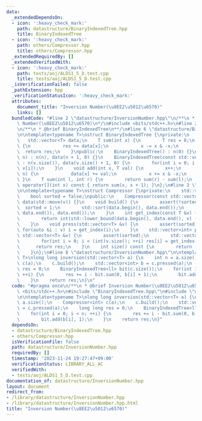 ```yaml
---
data:
  _extendedDependsOn:
  - icon: ':heavy_check_mark:'
    path: datastructure/BinaryIndexedTree.hpp
    title: BinaryIndexedTree
  - icon: ':heavy_check_mark:'
    path: others/Compressor.hpp
    title: others/Compressor.hpp
  _extendedRequiredBy: []
  _extendedVerifiedWith:
  - icon: ':heavy_check_mark:'
    path: tests/aoj/ALDS1_5_D.test.cpp
    title: tests/aoj/ALDS1_5_D.test.cpp
  _isVerificationFailed: false
  _pathExtension: hpp
  _verificationStatusIcon: ':heavy_check_mark:'
  attributes:
    document_title: "Inversion Number(\u8EE2\u5012\u6570)"
    links: []
  bundledCode: "#line 2 \"datastructure/InversionNumber.hpp\"\n/**\n * @brief Inversion\
    \ Number(\u8EE2\u5012\u6570)\n*/\n#include <bits/stdc++.h>\n#line 2 \"datastructure/BinaryIndexedTree.hpp\"\
    \n/**\n * @brief BinaryIndexedTree\n**/\n#line 6 \"datastructure/BinaryIndexedTree.hpp\"\
    \n\ntemplate<typename T>\nstruct BinaryIndexedTree {\nprivate:\n    int n;\n \
    \   std::vector<T> data;\n    T sum(int x) {\n        T res = 0;\n        while(x)\
    \ {\n            res += data[x];\n            x -= x & -x;\n        }\n      \
    \  return res;\n    }\npublic:\n    BinaryIndexedTree() : n(0) {}\n    BinaryIndexedTree(int\
    \ n) : n(n), data(n + 1, 0) {}\n    BinaryIndexedTree(const std::vector<T> &v)\
    \ : n(v.size()), data(v.size() + 1, 0) {\n        for(int i = 0; i < n; ++i) add(i,\
    \ v[i]);\n    }\n    void add(int x, T val) {\n        x++;\n        while(x <=\
    \ n) {\n            data[x] += val;\n            x += x & -x;\n        }\n   \
    \ }\n    T sum(int l, int r) {\n        return sum(r) - sum(l);\n    }\n    T\
    \ operator[](int x) const { return sum(x, x + 1); }\n};\n#line 3 \"others/Compressor.hpp\"\
    \n\ntemplate<typename T>\nstruct Compressor {\nprivate:\n    std::vector<T> data;\n\
    \    bool sorted = false;\npublic:\n    Compressor(const std::vector<T> &v) :\
    \ data(std::move(v)) {}\n    void build() {\n        assert(!sorted);\n      \
    \  sorted = 1;\n        std::sort(data.begin(), data.end());\n        data.erase(std::unique(data.begin(),\
    \ data.end()), data.end());\n    }\n    int get_index(const T &v) {\n        assert(sorted);\n\
    \        return int(std::lower_bound(data.begin(), data.end(), v) - data.begin());\n\
    \    }\n    void press(std::vector<T> &v) {\n        assert(sorted);\n       \
    \ for(auto &i : v) i = get_index(i);\n    }\n    std::vector<int> pressed(const\
    \ std::vector<T> &v) {\n        assert(sorted);\n        std::vector<int> res(v.size());\n\
    \        for(int i = 0; i < (int)v.size(); ++i) res[i] = get_index(v[i]);\n  \
    \      return res;\n    }\n    int size() const {\n        return (int)data.size();\n\
    \    }\n};\n#line 8 \"datastructure/InversionNumber.hpp\"\n\ntemplate<typename\
    \ T>\nlong long inversion(std::vector<T> a) {\n    int n = a.size();\n    Compressor<int>\
    \ c(a);\n    c.build();\n    std::vector<int> b = c.pressed(a);\n    long long\
    \ res = 0;\n    BinaryIndexedTree<ll> bit(c.size());\n    for(int i = 0; i < n;\
    \ ++i) {\n        res += i - bit.sum(0, b[i] + 1);\n        bit.add(b[i], 1);\n\
    \    }\n    return res;\n}\n"
  code: "#pragma once\n/**\n * @brief Inversion Number(\u8EE2\u5012\u6570)\n*/\n#include\
    \ <bits/stdc++.h>\n#include \"BinaryIndexedTree.hpp\"\n#include \"others/Compressor.hpp\"\
    \n\ntemplate<typename T>\nlong long inversion(std::vector<T> a) {\n    int n =\
    \ a.size();\n    Compressor<int> c(a);\n    c.build();\n    std::vector<int> b\
    \ = c.pressed(a);\n    long long res = 0;\n    BinaryIndexedTree<ll> bit(c.size());\n\
    \    for(int i = 0; i < n; ++i) {\n        res += i - bit.sum(0, b[i] + 1);\n\
    \        bit.add(b[i], 1);\n    }\n    return res;\n}"
  dependsOn:
  - datastructure/BinaryIndexedTree.hpp
  - others/Compressor.hpp
  isVerificationFile: false
  path: datastructure/InversionNumber.hpp
  requiredBy: []
  timestamp: '2023-11-24 19:27:47+09:00'
  verificationStatus: LIBRARY_ALL_AC
  verifiedWith:
  - tests/aoj/ALDS1_5_D.test.cpp
documentation_of: datastructure/InversionNumber.hpp
layout: document
redirect_from:
- /library/datastructure/InversionNumber.hpp
- /library/datastructure/InversionNumber.hpp.html
title: "Inversion Number(\u8EE2\u5012\u6570)"
---
```

